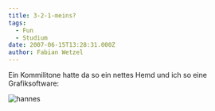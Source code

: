 ```yaml
---
title: 3-2-1-meins?
tags:
  - Fun
  - Studium
date: 2007-06-15T13:28:31.000Z
author: Fabian Wetzel
---
```


Ein Kommilitone hatte da so ein nettes Hemd und ich so eine Grafiksoftware:

![hannes](https://az275061.vo.msecnd.net/blogmedia/2007/06/hannes.png)


